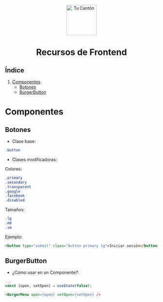<p align="center">
  <a href="https://www.tucanton.com">
    <img alt="Tu Cantón" src="https://s3.amazonaws.com/tucanton/webapp/svg/tu-canton_logo.svg" width="100" />
  </a>
</p>
<h1 align="center">
  Recursos de Frontend
</h1>

## Índice

1. [Componentes](#Componentes)
   - [Botones](#Botones)
   - [BurgerButton](#BurgerButton)

# Componentes

## Botones

- Clase base:

```CSS
.button
```

- Clases modificadoras:

Colores:

```CSS
.primary
.secondary
.transparent
.google
.facebook
.disabled
```

Tamaños:

```CSS
.lg
.md
.sm
```

Ejemplo:

```HTML
<button type="submit" class="button primary lg">Iniciar sesión</button>
```


## BurgerButton

- ¿Cómo usar en un Componente?:

```javascript
...
const [open, setOpen] = useState(false);
```


```HTML
<BurgerMenu open={open} setOpen={setOpen} />
```